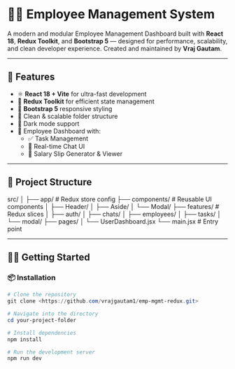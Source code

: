 # 🧑‍💼 Employee Management System

A modern and modular Employee Management Dashboard built with **React 18**, **Redux Toolkit**, and **Bootstrap 5** — designed for performance, scalability, and clean developer experience. Created and maintained by **Vraj Gautam**.

---

## 🚀 Features

- ⚛️ **React 18 + Vite** for ultra-fast development
- 🧰 **Redux Toolkit** for efficient state management
- 🎨 **Bootstrap 5** responsive styling
- 📁 Clean & scalable folder structure
- 🌙 Dark mode support
- 👥 Employee Dashboard with:
  - ✅ Task Management
  - 💬 Real-time Chat UI
  - 📄 Salary Slip Generator & Viewer

---

## 📂 Project Structure

src/
│
├── app/ # Redux store config
├── components/ # Reusable UI components
│ ├── Header/
│ ├── Aside/
│ └── Modal/
├── features/ # Redux slices
│ ├── auth/
│ ├── chats/
│ ├── employees/
│ ├── tasks/
│ └── modal/
├── pages/
│ └── UserDashboard.jsx
└── main.jsx # Entry point


---

## 🧑‍💻 Getting Started

### 📦 Installation

```powershell
# Clone the repository
git clone <https://github.com/vrajgautam1/emp-mgmt-redux.git>

# Navigate into the directory
cd your-project-folder

# Install dependencies
npm install

# Run the development server
npm run dev
